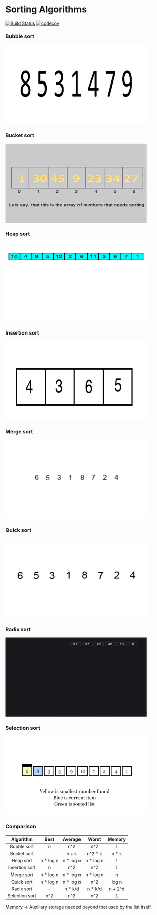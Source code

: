 # Sorting Algorithms

[![Build Status](https://travis-ci.org/apulps/Sorting-Algorithms.svg?branch=master)](https://travis-ci.org/apulps/Sorting-Algorithms)
[![codecov](https://codecov.io/gh/apulps/Sorting-Algorithms/branch/master/graph/badge.svg?token=VSE7YR6LM2)](https://codecov.io/gh/apulps/Sorting-Algorithms)

### Bubble sort
<img src="animations/bubble_sort.gif" width="450" height="250"/>

### Bucket sort
<img src="animations/bucket_sort.gif" width="450" height="250"/>

### Heap sort
<img src="animations/heap_sort.gif" width="450" height="250"/>

### Insertion sort
<img src="animations/insertion_sort.gif" width="450" height="250"/>

### Merge sort
<img src="animations/merge_sort.gif" width="450" height="250"/>

### Quick sort
<img src="animations/quick_sort.gif" width="450" height="250"/>

### Radix sort
<img src="animations/radix_sort.gif" width="450" height="250"/>

### Selection sort
<img src="animations/selection_sort.gif" width="450" height="250"/>


### Comparison

| Algorithm | Best | Average | Worst | Memory |
| :-------: | :--: | :-----: | :---: | :----: |
| Bubble sort | n | n^2 | n^2 | 1 |
| Bucket sort | - | n + k | n^2 * k | n * k |
| Heap sort | n * log n | n * log n | n * log n | 1 |
| Insertion sort | n | n^2 | n^2 | 1 |
| Merge sort | n * log n |  n * log n  |  n * log n  | n |
| Quick sort | n * log n | n * log n | n^2 | log n |
| Radix sort | - | n * k/d | n * k/d | n + 2^d |
| Selection sort | n^2 | n^2 | n^2 | 1 |

Memory -> Auxiliary storage needed beyond that used by the list itself.
